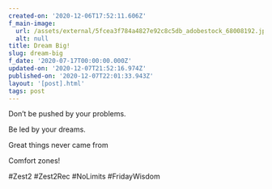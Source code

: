 ```yaml
---
created-on: '2020-12-06T17:52:11.606Z'
f_main-image:
  url: /assets/external/5fcea3f784a4827e92c8c5db_adobestock_68008192.jpeg
  alt: null
title: Dream Big!
slug: dream-big
f_date: '2020-07-17T00:00:00.000Z'
updated-on: '2020-12-07T21:52:16.974Z'
published-on: '2020-12-07T22:01:33.943Z'
layout: '[post].html'
tags: post
---
```


Don’t be pushed by your problems.

Be led by your dreams.

Great things never came from 

Comfort zones!

#Zest2 #Zest2Rec #NoLimits #FridayWisdom
